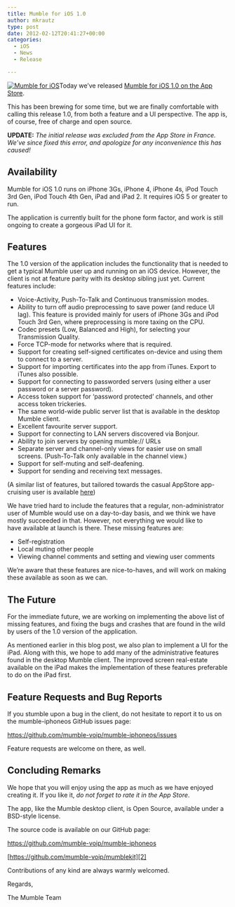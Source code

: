 ```yaml
---
title: Mumble for iOS 1.0
author: mkrautz
type: post
date: 2012-02-12T20:41:27+00:00
categories:
  - iOS
  - News
  - Release

---
```

[<img class="alignleft size-full wp-image-210" title="Mumble for iOS" src="http://blog.mumble.info/wp-uploads/2012/02/MumbleAppIcon.png" alt="Mumble for iOS" />][1]Today we&#8217;ve released [Mumble for iOS 1.0 on the App Store][1].

This has been brewing for some time, but we are finally comfortable with calling this release 1.0, from both a feature and a UI perspective. The app is, of course, free of charge and open source.

**UPDATE:** _The initial release was excluded from the App Store in France. We&#8217;ve since fixed this error, and apologize for any inconvenience this has caused!_

_<!--more-->_

## Availability

Mumble for iOS 1.0 runs on iPhone 3Gs, iPhone 4, iPhone 4s, iPod Touch 3rd Gen, iPod Touch 4th Gen, iPad and iPad 2. It requires iOS 5 or greater to run.

The application is currently built for the phone form factor, and work is still ongoing to create a gorgeous iPad UI for it.

## Features

The 1.0 version of the application includes the functionality that is needed to get a typical Mumble user up and running on an iOS device. However, the client is not at feature parity with its desktop sibling just yet. Current features include:

  * Voice-Activity, Push-To-Talk and Continuous transmission modes.
  * Ability to turn off audio preprocessing to save power (and reduce UI lag). This feature is provided mainly for users of iPhone 3Gs and iPod Touch 3rd Gen, where preprocessing is more taxing on the CPU.
  * Codec presets (Low, Balanced and High), for selecting your Transmission Quality.
  * Force TCP-mode for networks where that is required.
  * Support for creating self-signed certificates on-device and using them to connect to a server.
  * Support for importing certificates into the app from iTunes. Export to iTunes also possible.
  * Support for connecting to passworded servers (using either a user password or a server password).
  * Access token support for &#8216;password protected&#8217; channels, and other access token trickeries.
  * The same world-wide public server list that is available in the desktop Mumble client.
  * Excellent favourite server support.
  * Support for connecting to LAN servers discovered via Bonjour.
  * Ability to join servers by opening mumble:// URLs
  * Separate server and channel-only views for easier use on small screens. (Push-To-Talk only available in the channel view.)
  * Support for self-muting and self-deafening.
  * Support for sending and receiving text messages.

(A similar list of features, but tailored towards the casual AppStore app-cruising user is available [here][1])

We have tried hard to include the features that a regular, non-administrator user of Mumble would use on a day-to-day basis, and we think we have mostly succeeded in that. However, not everything we would like to have available at launch is there. These missing features are:

  * Self-registration
  * Local muting other people
  * Viewing channel comments and setting and viewing user comments

We&#8217;re aware that these features are nice-to-haves, and will work on making these available as soon as we can.

## The Future

For the immediate future, we are working on implementing the above list of missing features, and fixing the bugs and crashes that are found in the wild by users of the 1.0 version of the application.

As mentioned earlier in this blog post, we also plan to implement a UI for the iPad. Along with this, we hope to add many of the administrative features found in the desktop Mumble client. The improved screen real-estate available on the iPad makes the implementation of these features preferable to do on the iPad first.

## Feature Requests and Bug Reports

If you stumble upon a bug in the client, do not hesitate to report it to us on the mumble-iphoneos GitHub issues page:

<https://github.com/mumble-voip/mumble-iphoneos/issues>

Feature requests are welcome on there, as well.

## Concluding Remarks

We hope that you will enjoy using the app as much as we have enjoyed creating it. If you like it, _do not forget to rate it in the App Store_.

The app, like the Mumble desktop client, is Open Source, available under a BSD-style license.

The source code is available on our GitHub page:

<https://github.com/mumble-voip/mumble-iphoneos>
  
[https://github.com/mumble-voip/mumblekit][2]

Contributions of any kind are always warmly welcomed.

Regards,
  
The Mumble Team

 [1]: http://itunes.apple.com/us/app/mumble/id443472808?mt=8
 [2]: https://github.com/mumble-voip/mumble-iphoneos